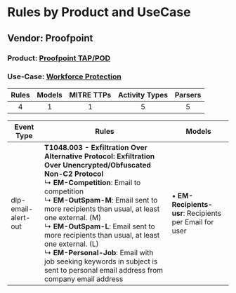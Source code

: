 Rules by Product and UseCase
============================
Vendor: Proofpoint
------------------
### Product: [Proofpoint TAP/POD](../ds_proofpoint_proofpoint_tap_pod.md)
### Use-Case: [Workforce Protection](../../../../UseCases/uc_workforce_protection.md)

| Rules | Models | MITRE TTPs | Activity Types | Parsers |
|:-----:|:------:|:----------:|:--------------:|:-------:|
|   4   |   1    |     1      |       5        |    5    |

| Event Type          | Rules    | Models    |
| ---- | ---- | ---- |
| dlp-email-alert-out | <b>T1048.003 - Exfiltration Over Alternative Protocol: Exfiltration Over Unencrypted/Obfuscated Non-C2 Protocol</b><br> ↳ <b>EM-Competition</b>: Email to competition<br> ↳ <b>EM-OutSpam-M</b>: Email sent to more recipients than usual, at least one external. (M)<br> ↳ <b>EM-OutSpam-L</b>: Email sent to more recipients than usual, at least one external. (L)<br> ↳ <b>EM-Personal-Job</b>: Email with job seeking keywords in subject is sent to personal email address from company email address |  • <b>EM-Recipients-usr</b>: Recipients per Email for user |